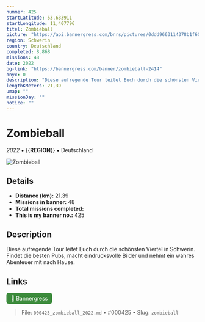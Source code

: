 ```yaml
---
nummer: 425
startLatitude: 53,633911
startLongitude: 11,407796
titel: Zombieball
picture: "https://api.bannergress.com/bnrs/pictures/0ddd9663114378b1f60604fe164d5a8c"
region: Schwerin
country: Deutschland
completed: 8.868
missions: 48
date: 2022
bg-link: "https://bannergress.com/banner/zombieball-2414"
onyx: 0
description: "Diese aufregende Tour leitet Euch durch die schönsten Viertel in Schwerin. Findet die besten Pubs, macht eindrucksvolle Bilder und nehmt ein wahres Abenteuer mit nach Hause."
lengthKMeters: 21,39
umap: ""
missionDay: ""
notice: ""
---
```

# Zombieball

*2022* • {{__REGION__}} • Deutschland

![Zombieball](https://api.bannergress.com/bnrs/pictures/0ddd9663114378b1f60604fe164d5a8c)



## Details
- **Distance (km):** 21.39
- **Missions in banner:** 48
- **Total missions completed:** 
- **This is my banner no.:** 425



## Description
Diese aufregende Tour leitet Euch durch die schönsten Viertel in Schwerin. Findet die besten Pubs, macht eindrucksvolle Bilder und nehmt ein wahres Abenteuer mit nach Hause.



## Links
<a href="https://bannergress.com/banner/zombieball-2414" target="_blank" style="display:inline-block;margin-right:8px;padding:6px 12px;background:#3c8b3c;color:#fff;text-decoration:none;border-radius:6px;">🔗 Bannergress</a>



> File: `000425_zombieball_2022.md` • #000425 • Slug: `zombieball`

